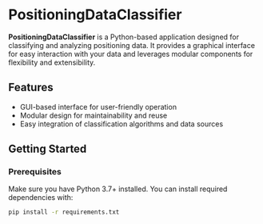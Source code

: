 # PositioningDataClassifier

**PositioningDataClassifier** is a Python-based application designed for classifying and analyzing positioning data. It provides a graphical interface for easy interaction with your data and leverages modular components for flexibility and extensibility.

## Features

- GUI-based interface for user-friendly operation
- Modular design for maintainability and reuse
- Easy integration of classification algorithms and data sources

## Getting Started

### Prerequisites

Make sure you have Python 3.7+ installed. You can install required dependencies with:

```bash
pip install -r requirements.txt
